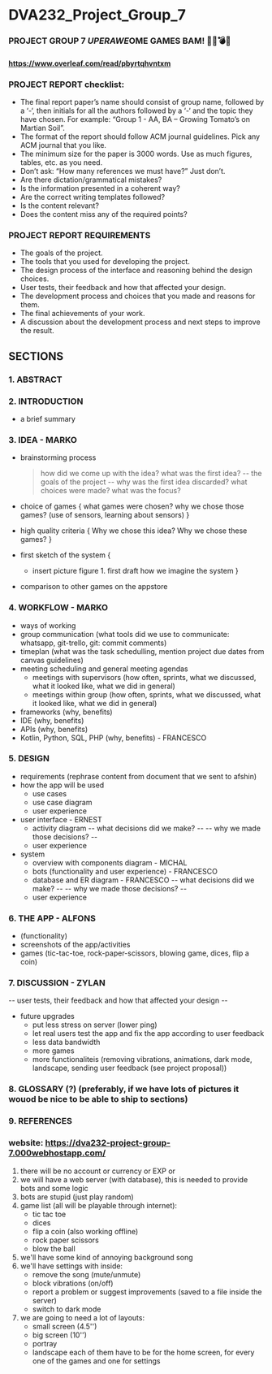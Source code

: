 # DVA232_Project_Group_7

### PROJECT GROUP 7 $UPER AWE$OME GAMES BAM! 🔫🔪💣💥
#### https://www.overleaf.com/read/pbyrtqhvntxm

### PROJECT REPORT checklist:
- The final report paper’s name should consist of group name, followed by a ‘-‘, then initials for all the authors followed by a ‘-‘ and the topic they have chosen. For example: “Group 1 - AA, BA – Growing Tomato’s on Martian Soil”.
- The format of the report should follow ACM journal guidelines. Pick any ACM journal that you like.
- The minimum size for the paper is 3000 words. Use as much figures, tables, etc. as you need.
- Don’t ask: “How many references we must have?” Just don’t.
- Are there dictation/grammatical mistakes?
- Is the information presented in a coherent way?
- Are the correct writing templates followed?
- Is the content relevant?
- Does the content miss any of the required points?


### PROJECT REPORT REQUIREMENTS
- The goals of the project.
- The tools that you used for developing the project.
- The design process of the interface and reasoning behind the design choices.
- User tests, their feedback and how that affected your design.
- The development process and choices that you made and reasons for them.
- The final achievements of your work.
- A discussion about the development process and next steps to improve the result.



## SECTIONS
### 1. ABSTRACT
### 2. INTRODUCTION 
- a brief summary
### 3. IDEA - MARKO
- brainstorming process
	> how did we come up with the idea?
	> what was the first idea?
	> -- the goals of the project --
	> why was the first idea discarded?
	> what choices were made?
	> what was the focus?

- choice of games {
	what games were chosen?
	why we chose those games? (use of sensors, learning about sensors)
}
- high quality criteria {
	Why we chose this idea?
	Why we chose these games?
}
- first sketch of the system {
	- insert  picture figure 1. first draft how we imagine the system
}
- comparison to other games on the appstore
### 4. WORKFLOW - MARKO
- ways of working
- group communication (what tools did we use to communicate: whatsapp, git-trello, git: commit comments)
- timeplan (what was the task schedulling, mention project due dates from canvas guidelines)
- meeting scheduling and general meeting agendas
	- meetings with supervisors (how often, sprints, what we discussed, what it looked like, what we did in general)
	- meetings within group (how often, sprints, what we discussed, what it looked like, what we did in general)
- frameworks (why, benefits)
- IDE (why, benefits)
- APIs (why, benefits)
- Kotlin, Python, SQL, PHP (why, benefits) - FRANCESCO
### 5. DESIGN
- requirements (rephrase content from document that we sent to afshin)
- how the app will be used
	- use cases
	- use case diagram
	- user experience
- user interface - ERNEST
	- activity diagram
	-- what decisions did we make? --
	-- why we made those decisions? --
	- user experience
- system
	- overview with components diagram - MICHAL
	- bots (functionality and user experience) - FRANCESCO
	- database and ER diagram - FRANCESCO
	-- what decisions did we make? --
	-- why we made those decisions? --
	- user experience
### 6. THE APP - ALFONS
- (functionality)
- screenshots of the app/activities
- games (tic-tac-toe, rock-paper-scissors, blowing game, dices, flip a coin)
### 7. DISCUSSION - ZYLAN
-- user tests, their feedback and how that affected your design --
- future upgrades
	- put less stress on server (lower ping)
	- let real users test the app and fix the app according to user feedback
	- less data bandwidth
	- more games
	- more functionaliteis (removing vibrations, animations, dark mode, landscape, sending user feedback (see project proposal))
### 8. GLOSSARY (?) (preferably, if we have lots of pictures it wouod be nice to be able to ship to sections)
### 9. REFERENCES


### website: https://dva232-project-group-7.000webhostapp.com/

1. there will be no account or currency or EXP or <add similar things here>
2. we will have a web server (with database), this is needed to provide bots and
	some logic
3. bots are stupid (just play random)
4. game list (all will be playable through internet):
	- tic tac toe
	- dices
	- flip a coin (also working offline)
	- rock paper scissors
	- blow the ball
5. we'll have some kind of annoying background song	
6. we'll have settings with inside:
	- remove the song (mute/unmute)
	- block vibrations (on/off)
	- report a problem or suggest improvements (saved to a file inside the server)
	- switch to dark mode
7. we are going to need a lot of layouts:
	- small screen (4.5'')
	- big screen (10'')
	- portray
	- landscape
   each of them have to be for the home screen,
   for every one of the games and one for settings

